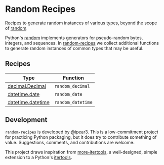 # Random Recipes

Recipes to generate random instances of various types, beyond the scope of [random](https://docs.python.org/3/library/random.html).

Python's [random](https://docs.python.org/3/library/random.html) implements generators for pseudo-random bytes, integers, and sequences.
In [random-recipes](https://github.com/ipear3/random-recipes) we collect additional functions to generate random instances of common types that may be useful.

## Recipes

| Type                                                                                  | Function          |
|---------------------------------------------------------------------------------------|-------------------|
| [decimal.Decimal](https://docs.python.org/3/library/decimal.html)                     | `random_decimal`  |
| [datetime.date](https://docs.python.org/3/library/datetime.html#date-objects)         | `random_date`     |
| [datetime.datetime](https://docs.python.org/3/library/datetime.html#datetime-objects) | `random_datetime` |

## Development

`random-recipes` is developed by [@ipear3](https://github.com/ipear3).
This is a low-commitment project for practicing Python packaging, but it does try to contribute something of value.
Suggestions, comments, and contributions are welcome.

This project draws inspiration from [more-itertools](https://github.com/more-itertools/more-itertools), a well-designed, simple extension to a Python's [itertools](https://docs.python.org/3/library/itertools.html).
